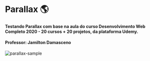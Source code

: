 # Parallax :earth_americas:

#### Testando Parallax com base na aula do curso Desenvolvimento Web Completo 2020 - 20 cursos + 20 projetos, da plataforma Udemy.
#### Professor: Jamilton Damasceno

![parallax-sample](https://user-images.githubusercontent.com/73860240/103817508-9b18ee80-5045-11eb-9225-5d9ad2857aac.png)
